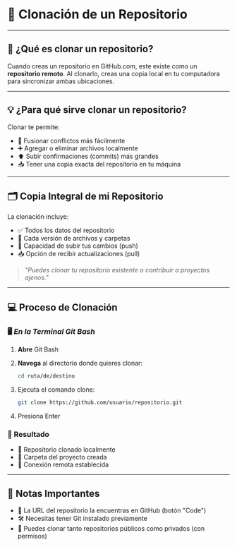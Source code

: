 # 🧬 **Clonación de un Repositorio**

---

## 📌 **¿Qué es clonar un repositorio?**
Cuando creas un repositorio en GitHub.com, este existe como un **repositorio remoto**. Al clonarlo, creas una copia local en tu computadora para sincronizar ambas ubicaciones.

---

## 💡 **¿Para qué sirve clonar un repositorio?**
Clonar te permite:
- 🔄 Fusionar conflictos más fácilmente
- ➕ Agregar o eliminar archivos localmente
- ⬆ Subir confirmaciones (commits) más grandes
- 📥 Tener una copia exacta del repositorio en tu máquina

---

## 🗂 **Copia Integral de mi Repositorio**
La clonación incluye:
- ✅ Todos los datos del repositorio
- 📜 Cada versión de archivos y carpetas
- 🔄 Capacidad de subir tus cambios (push)
- 📥 Opción de recibir actualizaciones (pull)

> *"Puedes clonar tu repositorio existente o contribuir a proyectos ajenos."*

---

## 💻 **Proceso de Clonación**

### 🖥 *En la Terminal Git Bash*
1. **Abre** Git Bash
2. **Navega** al directorio donde quieres clonar:
   ```bash
   cd ruta/de/destino
   ```

3. Ejecuta el comando clone:
      ```bash
      git clone https://github.com/usuario/repositorio.git
      ```

4. Presiona Enter

### 🔄 Resultado
- 🎉 Repositorio clonado localmente
- 📂 Carpeta del proyecto creada
- 🔗 Conexión remota establecida

---

## **📝 Notas Importantes**
- 🔗 La URL del repositorio la encuentras en GitHub (botón "Code")
- 🛠 Necesitas tener Git instalado previamente
- 🔄 Puedes clonar tanto repositorios públicos como privados (con permisos)
